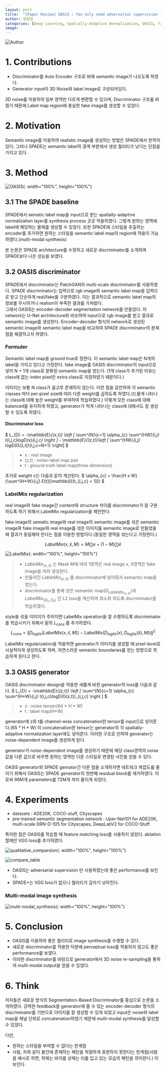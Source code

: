 ```yaml
---
layout: post
title:  "[Paper Review] OASIS : You only need adversarial supervision for semantic image synthesis"
author: 정정영
categories: [Deep Learning, Spatially-Adaptive Normalization, OASIS, face-design]
image: 
---
```


![Author](/assets/posts/face-design/OASIS/1.author.png)


# 1. Contributions
- Discriminator를 Auto Encoder 구조로 바꿔 semantic image가 나오도록 하였다.
- Generator input이 3D Noise와 label image로 구성되어있다.

3D noise를 이용하여 일부 영역만 다르게 변환할 수 있으며, Discriminator 구조를 바꿨기 때문에 Label map region에 충실한 fake image를 생성할 수 있었다.

# 2. Motivation
Semantic image를 이용하여 realistic image를 생성하는 방법은 SPADE에서 한적이 있다. 그러나 SPADE는 semantic label의 경계 부분에서 생성 퀄리티가 낮다는 단점을 가지고 있다. 

# 3. Method
![OASIS](/assets/posts/face-design/OASIS/2.OASIS.png){: width="100%", height="100%"}<br>
## 3.1 The SPADE baseline
SPADE에서 sematic label map을 input으로 받는 spatially-adaptive normalization layer를 synthesis process 곳곳 적용하였다. 그렇게 원하는 영역에 label에 해당하는 물체를 생성할 수 있었다. 또한 SPADE에 스타일을 추출하는 encoder를 추가하면 원하는 스타일을 semantic label map의 region에 적용이 가능하였다.(multi-modal synthesis)    

본 논문은 SPADE architecture를 수정하고 새로운 discriminator를 소개하여 SPADE보다 나은 성능을 보였다.  


## 3.2 OASIS discriminator
SPADE에서 discriminator는 PatchGAN의 multi-scale discriminator를 사용하였다. SPADE discriminator는 입력으로 rgb image와 semantic label map을 입력으로 받고 단순하게 real/fake를 구분하였다. 이는 결과적으로 semantic label map의 정보를 무시하거나 realism이 부족한 결과를 가져왔다.  
 그래서 OASIS는 encoder-decoder segmentation network를 만들었다. 이 network는 U-Net architecture와 비슷하며 input으로 rgb image를 받고 결과로 semantic image를 생성한다. Encoder-decoder 형식의 network로 생성된 semantic image와 semantic label map을 비교하여 SPADE discriminator의 문제점을 해결하고자 하였다.

### Formuler
Semantic label map을 ground true로 정한다. 이 semantic label map은 N개의 label을 가지고 있다고 가정한다. fake image를 OASIS discriminator의 input으로 넣어 N + 1개 class로 분류된 semantic map을 얻는다. (1개 class가 추가된 이유는 class에 없는 index pixel은 extra class로 지정하였기 때문이다.)  

이미지는 보통 N class가 골고루 존재하지 않는다. 이런 점을 감안하여 각 semantic classes 마다 per-pixel size에 따라 다른 weight를 곱하도록 하였다.(드물게 나타나는 class에 대해 높은 weight를 부여하여 학습하였다.) 이렇게 모든 class에 대해 balanced를 유지하게 하였고, generator가 적게 나타나는 class에 대해서도 잘 생성할 수 있도록 하였다.  

#### Discriminator loss
$
L_{D} = -\mathbb{E}_{(x,t)} \left [ \sum^{N}_{c=1} \alpha_{c} \sum^{H*W}_{i,j} t_{i,j,c}logD(x)_{i,j,c} \right ] - \mathbb{E}_{(z,t)}\left [ \sum^{H*W}_{i,j} logD(G(z,t))_{i,j,c=N+1} \right]
$
> - x : real image  
> - (z,t) : noise-label map pair  
> - t : ground truth label map(three dimension)  

추가로 weight c는 다음과 같이 계산된다.
$
\alpha_{c} = \frac{H x W}{\sum^{H*W}_{i,j} E_{t}[\mathbb{I}[t_{i,j,c} = 1]]}
$

### LabelMix regularization
real image와 fake image간 content와 structure 차이를 discriminator가 잘 구분하도록 하기 위해서 LabelMix regularization을 제안한다.  

fake image의 sematic image와 real image의 semantic image를 섞은 semantic image와 fake image와 real image를 섞은 이미지를 semantic image로 만들었을 때 결과가 동일해야 한다는 점을 이용한 방법이다.(동일한 영역을 섞는다고 가정한다.)  

$$
LabelMix(x,\hat{x},M) = M \bigodot x + (1 - M)\bigodot \hat{x}
$$

![LabelMix](/assets/posts/face-design/OASIS/3.LabelMix.png){: width="100%", height="100%"}<br>
> - $LableMix_{(x,\hat{x})}$ 는 Mask M에 따라 1영역은 real image x, 0영역은 fake image을 따라 생성된다.  
> - 만들어진 $LableMix_{(x,\hat{x})}$ 를 discriminator에 넣어줘서 semantic map을 얻는다.  
> - discriminator를 통해 얻은 semantic map($D_{LableMix_{(x,\hat{x})}}$)과 $LabelMix_{(D_{x},D_{\hat{x}})}$ 간 L2 loss를 계산하여 최소화 하도록 discriminator를 학습하였다.  

style을 섞을 이미지가 주어지면 LabelMix operation을 잘 수행하도록 discriminator를 학습시키기 위해서 밑의 $\textit{L}_{cons}$ 를 추가하였다.
$$
\textit{L}_{cons} = \left\| D_{logits}(LabelMix(x,\hat{x},M)) - LabelMix(D_{logits}(x),D_{logits}(\hat{x}),M)) \right\|^{2}
$$

LabelMix regularization을 적용하면 generator가 이미지를 생성할 때 pixel-level로 사실적이게 생성하도록 하며, 자연스러운 semantic boundaries를 얻는 방향으로 학습하게 된다고 한다.

## 3.3 OASIS generator
OASIS discriminator design을 적용한 새롭게 바뀐 generator의 loss를 다음과 같다.
$
L_{D} = -\mathbb{E}_{(z,t)} \left [ \sum^{N}_{c=1} \alpha_{c} \sum^{H*W}_{i,j} t_{i,j,c}logD(G(z,t))_{i,j,c} \right ]
$
> - z : noise tensor(64 * H * W)
> - t : label map(H*W)

generator에 z와 t를 channel-wise concatenation한 tensor를 input으로 넣어준다.(65 * H * W) 이 concatenation한 tensor는 generator의 각 spatially-adaptive normalization layer에도 넣어준다. 이러한 구조로 인하여 generator는 noise-dependent image를 생성하게 된다. 

generator가 noise-dependent image를 생성하기 때문에 해당 class영역의 noise값을 다른 값으로 바꾸면 원하는 영역만 다른 스타일로 변경된 사진을 얻을 수 있다. 

OASIS generator와 SPADE genrator간 다른 점을 소개하자면 네트워크 복잡도를 줄이기 위해서 OASIS는 SPADE generator의 첫번째 residual block를 제거하였다. 이로써 96M개 parameters를 72M개 까지 줄이게 되었다.


# 4. Experiments
- datasets : ADE20K, COCO-stuff, Cityscapes
- pre-trained semantic segmentation network : Uper-Net101 for ADE20K, multi-scale DRN-D-105 for Cityscapes, DeepLabV2 for COCO-Stuff

특이한 점은 OASIS를 학습할 때 feature matching loss를 사용하지 않았다. ablation  할때만 VGG loss를 추가하였다.

![qualitative_comparsion](/assets/posts/face-design/OASIS/4.qualitative_comparsion.png){: width="100%", height="100%"}<br>

![compare_table](/assets/posts/face-design/OASIS/5.compare_table1.png)
- OASIS는 adversarial supervision 만 사용하였는데 좋은 performance를 보인다.
- SPADE+는 VGG loss가 없으니 퀄리티가 갑자기 낮아진다.

### Multi-modal image synthesis
![multi-modal_synthesis](/assets/posts/face-design/OASIS/6.multi-modal_synthesis.png){: width="100%", height="100%"}<br>

# 5. Conclusion
- OASIS를 이용하여 좋은 퀄리티로 image synthesis를 수행할 수 있다.
- 새로운 discriminator를 적용한 덕분에 perceptual loss를 적용하지 않고도 좋은 performance를 보였다.
- 이러한 discriminator를 바탕으로 generator에서 3D noise re-sampling을 통하여 multi-modal output을 얻을 수 있었다.

# 6. Think
저자들은 새로운 방식의 Segmentation-Based Discriminator를 중심으로 논문을 소개하였다. 강력한 feedback을 generator에 줄 수 있는 encoder-decoder 형식의 discriminator를 기반으로 이미지를 잘 생성할 수 있게 되었고 input은 noise와 label map을 채널 단위로 concatenation하였기 때문에 multi-modal synthesis를 달성할 수 있었다. 

다만,
- 원하는 스타일을 부여할 수 없다는 한계점
- 사람, 차와 같이 물건에 존재하는 패턴을 적절하게 표현하지 못한다는 한계점(사람을 예시로 하면, 하체는 바지를 상체는 티를 입고 있는 모습의 패턴을 의미한다.)
이 보인다.